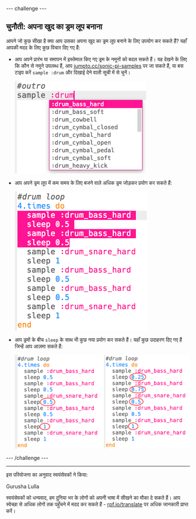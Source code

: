 --- challenge ---

## चुनौती: अपना खुद का ड्रम लूप बनाना

आपने जो कुछ सीखा है क्या आप उसका अपना खुद का ड्रम लूप बनाने के लिए उपयोग कर सकते हैं? यहाँ आपकी मदद के लिए कुछ विचार दिए गए हैं:

+ आप अपने प्रारंभ या समापन में इस्तेमाल किए गए ड्रम के नमूनों को बदल सकते हैं। यह देखने के लिए कि कौन से नमूने उपलब्ध हैं, आप [jumpto.cc/sonic-pi-samples](http://jumpto.cc/sonic-pi-samples) पर जा सकते हैं, या बस टाइप करें `sample :drum` और दिखाई देने वाली सूची में से चुनें।
    
    ![स्क्रीनशॉट](images/drum-outro-challenge.png)

+ आप अपने ड्रम लूप में कम समय के लिए बजने वाले अधिक ड्रम जोड़कर प्रयोग कर सकते हैं:
    
    ![स्क्रीनशॉट](images/drum-beat-challenge-1.png)

+ आप ड्रमों के बीच `sleep` के साथ भी कुछ नया प्रयोग कर सकते हैं। यहाँ कुछ उदाहरण दिए गए हैं जिन्हें आप आज़मा सकते हैं:
    
    ![स्क्रीनशॉट](images/drum-beat-challenge-2.png)

--- /challenge ---

***

इस परियोजना का अनुवाद स्वयंसेवकों ने किया:

Gurusha Lulla

स्वयंसेवकों को धन्यवाद, हम दुनिया भर के लोगों को अपनी भाषा में सीखने का मौका दे सकते हैं। आप स्वेच्छा से अधिक लोगों तक पहुँचने में मदद कर सकते हैं - [rpf.io/translate](https://rpf.io/translate) पर अधिक जानकारी प्राप्त करें।